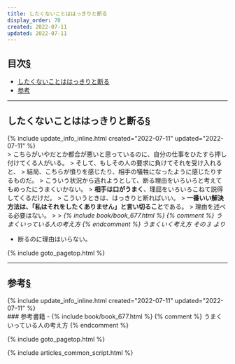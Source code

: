```yaml
---
title: したくないことははっきりと断る
display_order: 70
created: 2022-07-11
updated: 2022-07-11
---
```


## <a name="index">目次</a><a class="heading-anchor-permalink" href="#目次">§</a>

<ul id="index_ul">
<li><a href="#したくないことははっきりと断る">したくないことははっきりと断る</a></li>
<li><a href="#参考">参考</a></li>
</ul>

* * *
## <a name="したくないことははっきりと断る">したくないことははっきりと断る</a><a class="heading-anchor-permalink" href="#したくないことははっきりと断る">§</a>
<div class="chapter-updated">{% include update_info_inline.html created="2022-07-11" updated="2022-07-11" %}</div>
> こちらがいやだとか都合が悪いと思っているのに、自分の仕事をひたすら押し付けてくる人がいる。  
> そして、もしその人の要求に負けてそれを受け入れると、  
> 結局、こちらが憤りを感じたり、相手の犠牲になったように感じたりするものだ。  
> こういう状況から逃れようとして、断る理由をいろいろと考えてもめったにうまくいかない。  
> <b>相手は口がうまく</b>、理屈をいろいろこねて説得してくるだけだ。  
> こういうときは、はっきりと断ればいい。  
> <b>一番いい解決方法は、「私はそれをしたくありません」と言い切ること</b>である。  
> 理由を述べる必要はない。  
> 
> <cite>{% include book/book_677.html %} {% comment %} うまくいっている人の考え方 {% endcomment %} うまくいく考え方 その３ より</cite>

- 断るのに理由はいらない。

{% include goto_pagetop.html %}

* * *
## <a name="参考">参考</a><a class="heading-anchor-permalink" href="#参考">§</a>
<div class="chapter-updated">{% include update_info_inline.html created="2022-07-11" updated="2022-07-11" %}</div>
### 参考書籍
- {% include book/book_677.html %} {% comment %} うまくいっている人の考え方 {% endcomment %}

{% include goto_pagetop.html %}

{% include articles_common_script.html %}
